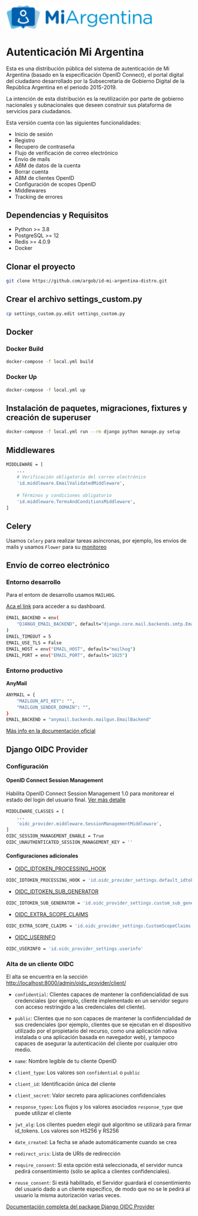 <img src="/id/static/img/miargentina.png" alt="MiArgentina" width="400"/>

# Autenticación Mi Argentina

Esta es una distribución pública del sistema de autenticación de Mi Argentina (basado en la especificación OpenID Connect), el portal digital del ciudadano desarrollado por la Subsecretaría de Gobierno Digital de la República Argentina en el periodo 2015-2019.

La intención de esta distribución es la reutilización por parte de gobierno nacionales y subnacionales que deseen construir sus plataforma de servicios para ciudadanos.

Esta versión cuenta con las siguientes funcionalidades:

- Inicio de sesión
- Registro
- Recupero de contraseña
- Flujo de verificación de correo electrónico
- Envío de mails
- ABM de datos de la cuenta
- Borrar cuenta
- ABM de clientes OpenID
- Configuración de scopes OpenID
- Middlewares
- Tracking de errores

## Dependencias y Requisitos
- Python >= 3.8
- PostgreSQL >= 12
- Redis >= 4.0.9
- Docker

## Clonar el proyecto

```bash
git clone https://github.com/argob/id-mi-argentina-distro.git
```

## Crear el archivo settings_custom.py

```bash
cp settings_custom.py.edit settings_custom.py
```

## Docker

### Docker Build
```bash
docker-compose -f local.yml build
```

### Docker Up

```bash
docker-compose -f local.yml up
```

## Instalación de paquetes, migraciones, fixtures y creación de superuser

```bash
docker-compose -f local.yml run --rm django python manage.py setup
```

## Middlewares

```bash
MIDDLEWARE = [
    ...
    # Verificación obligatorio del correo electrónico
    'id.middleware.EmailValidatedMiddleware',

    # Términos y condiciones obligatorio
    'id.middleware.TermsAndConditionsMiddleware',
]
```

## Celery

Usamos `Celery` para realizar tareas asíncronas, por ejemplo, los envios de mails y usamos `Flower` para su [monitoreo](http://localhost:5555)



## Envío de correo electrónico

### Entorno desarrollo

Para el entorn de desarrollo usamos `MAILHOG`.

[Aca el link](http://localhost:8025) para acceder a su dashboard.

```bash
EMAIL_BACKEND = env(
    "DJANGO_EMAIL_BACKEND", default="django.core.mail.backends.smtp.EmailBackend"
)
EMAIL_TIMEOUT = 5
EMAIL_USE_TLS = False
EMAIL_HOST = env("EMAIL_HOST", default="mailhog")
EMAIL_PORT = env("EMAIL_PORT", default="1025")
```

### Entorno productivo

**AnyMail**

```bash
ANYMAIL = {
    "MAILGUN_API_KEY": "",
    "MAILGUN_SENDER_DOMAIN": "",
}
EMAIL_BACKEND = "anymail.backends.mailgun.EmailBackend"
```

[Más info en la documentación oficial](https://anymail.readthedocs.io/en/stable/)

## Django OIDC Provider

### Configuración

#### OpenID Connect Session Management

Habilita OpenID Connect Session Management 1.0 para monitorear el estado del login del usuario final. [Ver más detalle](https://django-oidc-provider.readthedocs.io/en/latest/sections/sessionmanagement.html#sessionmanagement)

```bash
MIDDLEWARE_CLASSES = [
    ...
    'oidc_provider.middleware.SessionManagementMiddleware',
]
OIDC_SESSION_MANAGEMENT_ENABLE = True
OIDC_UNAUTHENTICATED_SESSION_MANAGEMENT_KEY = ''
```

#### Configuraciones adicionales
* [OIDC_IDTOKEN_PROCESSING_HOOK](https://django-oidc-provider.readthedocs.io/en/latest/sections/settings.html#oidc-idtoken-processing-hook)

```bash
OIDC_IDTOKEN_PROCESSING_HOOK = 'id.oidc_provider_settings.default_idtoken_processing_hook'
```

* [OIDC_IDTOKEN_SUB_GENERATOR](https://django-oidc-provider.readthedocs.io/en/latest/sections/settings.html#oidc-idtoken-sub-generator)

```bash
OIDC_IDTOKEN_SUB_GENERATOR = 'id.oidc_provider_settings.custom_sub_generator'
```

* [OIDC_EXTRA_SCOPE_CLAIMS](https://django-oidc-provider.readthedocs.io/en/latest/sections/settings.html#oidc-extra-scope-claims)

```bash
OIDC_EXTRA_SCOPE_CLAIMS = 'id.oidc_provider_settings.CustomScopeClaims'
```

* [OIDC_USERINFO](https://django-oidc-provider.readthedocs.io/en/latest/sections/settings.html#oidc-userinfo)

```bash
OIDC_USERINFO = 'id.oidc_provider_settings.userinfo'
```

### Alta de un cliente OIDC

El alta se encuentra en la sección [http://localhost:8000/admin/oidc_provider/client/](http://localhost:8000/admin/oidc_provider/client/)

* `confidential`: Clientes capaces de mantener la confidencialidad de sus credenciales (por ejemplo, cliente implementado en un servidor seguro con acceso restringido a las credenciales del cliente).

* `public`: Clientes que no son capaces de mantener la confidencialidad de sus credenciales (por ejemplo, clientes que se ejecutan en el dispositivo utilizado por el propietario del recurso, como una aplicación nativa instalada o una aplicación basada en navegador web), y tampoco capaces de asegurar la autenticación del cliente por cualquier otro medio.

* `name`: Nombre legible de tu cliente OpenID
* `client_type`: Los valores son `confidential` o `public`
* `client_id`: Identificación única del cliente
* `client_secret`: Valor secreto para aplicaciones confidenciales
* `response_types`: Los flujos y los valores asociados `response_type` que puede utilizar el cliente
* `jwt_alg`: Los clientes pueden elegir qué algoritmo se utilizará para firmar id_tokens. Los valores son HS256 y RS256
* `date_created`: La fecha se añade automáticamente cuando se crea
* `redirect_uris`: Lista de URIs de redirección
* `require_consent`: Si esta opción está seleccionada, el servidor nunca pedirá consentimiento (sólo se aplica a clientes confidenciales).
* `reuse_consent`: Si está habilitado, el Servidor guardará el consentimiento del usuario dado a un cliente específico, de modo que no se le pedirá al usuario la misma autorización varias veces.

[Documentación completa del package Django OIDC Provider](https://django-oidc-provider.readthedocs.io/en/latest/)
